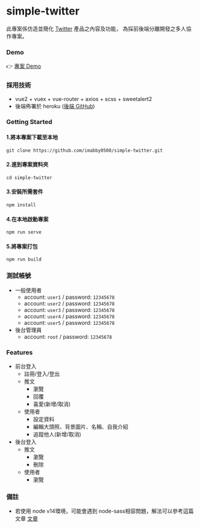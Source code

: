 # simple-twitter

此專案係仿造並簡化 [Twitter](https://twitter.com/) 產品之內容及功能， 為採前後端分離開發之多人協作專案。

### Demo

👉 [專案 Demo](https://imabby0508.github.io/simple-twitter/)

### 採用技術

- vue2 + vuex + vue-router + axios + scss + sweetalert2
- 後端佈署於 heroku ([後端 GitHub](https://github.com/PigeonShogi/twitter-api-2020))

### Getting Started

#### 1.將本專案下載至本地

```
git clone https://github.com/imabby0508/simple-twitter.git
```

#### 2.進到專案資料夾

```
cd simple-twitter
```

#### 3.安裝所需套件

```
npm install
```

#### 4.在本地啟動專案

```
npm run serve
```

#### 5.將專案打包

```
npm run build
```

### 測試帳號

- 一般使用者
  - account: `user1` / password: `12345678`
  - account: `user2` / password: `12345678`
  - account: `user3` / password: `12345678`
  - account: `user4` / password: `12345678`
  - account: `user5` / password: `12345678`
- 後台管理員
  - account: `root` / password: `12345678`

### Features

- 前台登入
  - 註冊/登入/登出
  - 推文
    - 瀏覽
    - 回覆
    - 喜愛(新增/取消)
  - 使用者
    - 設定資料
    - 編輯大頭照、背景圖片、名稱、自我介紹
    - 追蹤他人(新增/取消)
- 後台登入
  - 推文
    - 瀏覽
    - 刪除
  - 使用者
    - 瀏覽

### 備註

- 若使用 node v14環境，可能會遇到 node-sass相容問題，解法可以參考這篇文章 [文章](https://ericwu.asia/2021/07/28/%E9%97%9C%E6%96%BC%E3%80%8Enode-sass-version-6-0-0-is-incompatible-with4-0-0%E3%80%8F%E8%A7%A3%E6%B3%95/)
